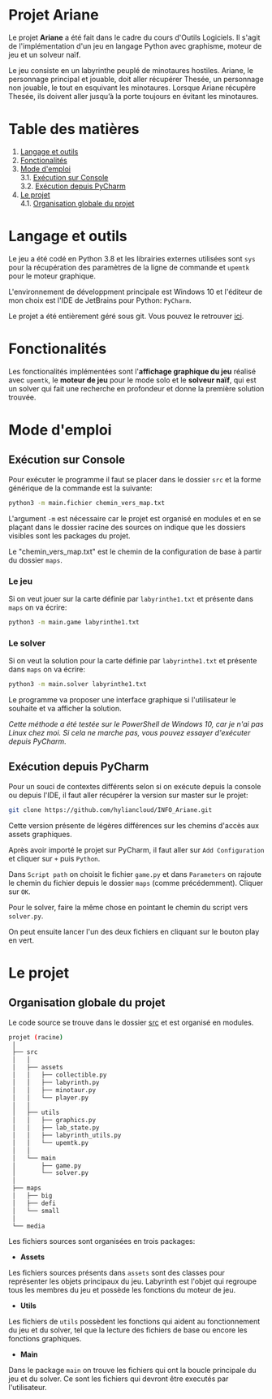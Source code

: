 Projet Ariane
=========================

Le projet **Ariane** a été fait dans le cadre du cours d'Outils Logiciels. Il s'agit de l'implémentation d'un jeu en langage Python avec graphisme, moteur de jeu et un solveur naïf.

Le jeu consiste en un labyrinthe peuplé de minotaures hostiles. Ariane, le personnage principal et jouable, doit aller récupérer Thesée, un personnage non jouable, le tout en esquivant les minotaures. Lorsque Ariane récupère Thesée, ils doivent aller jusqu’à la porte toujours en évitant les minotaures.

# Table des matières

1. [Langage et outils](#langage-et-outils)
2. [Fonctionalités](#fonctionalits)
3. [Mode d'emploi](#mode-demploi)\
3.1. [Exécution sur Console](#excution-sur-console)\
3.2. [Exécution depuis PyCharm](#excution-depuis-pycharm)
4. [Le projet](#le-projet)\
4.1. [Organisation globale du projet](#organisation-globale-du-projet)

# Langage et outils

Le jeu a été codé en Python 3.8 et les librairies externes utilisées sont ``sys`` pour la récupération des paramètres de la ligne de commande et ``upemtk`` pour le moteur graphique.

L'environnement de développment principale est Windows 10 et l'éditeur de mon choix est l'IDE de JetBrains pour Python: ``PyCharm``.

Le projet a été entièrement géré sous git. Vous pouvez le retrouver [ici](https://github.com/hyliancloud/INFO_Ariane).

# Fonctionalités

Les fonctionalités implémentées sont l'**affichage graphique du jeu** réalisé avec ``upemtk``, le **moteur de jeu** pour le mode solo et le **solveur naïf**, qui est un solver qui fait une recherche en profondeur et donne la première solution trouvée.

# Mode d'emploi

## Exécution sur Console

Pour exécuter le programme il faut se placer dans le dossier ``src`` et la forme générique de la commande est la suivante:

```bash
python3 -m main.fichier chemin_vers_map.txt
```

L'argument ``-m`` est nécessaire car le projet est organisé en modules et en se plaçant dans le dossier racine des sources on indique que les dossiers visibles sont les packages du projet.

Le "chemin_vers_map.txt" est le chemin de la configuration de base à partir du dossier ``maps``.

### Le jeu

Si on veut jouer sur la carte définie par ``labyrinthe1.txt`` et présente dans ``maps`` on va écrire:

```bash
python3 -m main.game labyrinthe1.txt
``` 

### Le solver

Si on veut la solution pour la carte définie par ``labyrinthe1.txt`` et présente dans ``maps`` on va écrire:

```bash
python3 -m main.solver labyrinthe1.txt
```

Le programme va proposer une interface graphique si l'utilisateur le souhaite et va afficher la solution.

*Cette méthode a été testée sur le PowerShell de Windows 10, car je n'ai pas Linux chez moi. Si cela ne marche pas, vous pouvez essayer d'exécuter depuis PyCharm.*

## Exécution depuis PyCharm

Pour un souci de contextes différents selon si on exécute depuis la console ou depuis l'IDE, il faut aller récupérer la version sur master sur le projet:

```bash
git clone https://github.com/hyliancloud/INFO_Ariane.git
```

Cette version présente de légères différences sur les chemins d'accès aux assets graphiques.

Après avoir importé le projet sur PyCharm, il faut aller sur ``Add Configuration`` et cliquer sur ``+`` puis ``Python``.

Dans ``Script path`` on choisit le fichier ``game.py`` et dans ``Parameters`` on rajoute le chemin du fichier depuis le dossier ``maps`` (comme précédemment). Cliquer sur ``OK``.

Pour le solver, faire la même chose en pointant le chemin du script vers ``solver.py``.

On peut ensuite lancer l'un des deux fichiers en cliquant sur le bouton play en vert.

# Le projet

## Organisation globale du projet

Le code source se trouve dans le dossier [src](./src/) et est organisé en modules.

```bash
projet (racine)
 │
 ├── src
 │   │
 │   ├── assets
 │   │   ├── collectible.py
 │   │   ├── labyrinth.py
 │   │   ├── minotaur.py
 │   │   └── player.py
 │   │
 │   ├── utils
 │   │   ├── graphics.py
 │   │   ├── lab_state.py
 │   │   ├── labyrinth_utils.py
 │   │   └── upemtk.py
 │   │
 │   └── main
 │       ├── game.py
 │       └── solver.py
 │
 ├── maps
 │   ├── big
 │   ├── defi
 │   └── small
 │
 └── media
```

Les fichiers sources sont organisées en trois packages:

* **Assets**

Les fichiers sources présents dans ``assets`` sont des classes pour représenter les objets principaux du jeu. Labyrinth est l'objet qui regroupe tous les membres du jeu et possède les fonctions du moteur de jeu.

* **Utils**

Les fichiers de ``utils`` possèdent les fonctions qui aident au fonctionnement du jeu et du solver, tel que la lecture des fichiers de base ou encore les fonctions graphiques.

* **Main**

Dans le package ``main`` on trouve les fichiers qui ont la boucle principale du jeu et du solver. Ce sont les fichiers qui devront être executés par l'utilisateur.
